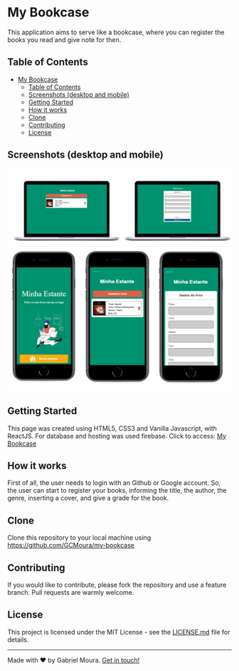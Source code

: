 # My Bookcase
This application aims to serve like a bookcase, where you can register the books you read and give note for then. 

## Table of Contents
- [My Bookcase](#my-bookcase)
  - [Table of Contents](#table-of-contents)
  - [Screenshots (desktop and mobile)](#screenshots-desktop-and-mobile)
  - [Getting Started](#getting-started)
  - [How it works](#how-it-works)
  - [Clone](#clone)
  - [Contributing](#contributing)
  - [License](#license)

## Screenshots (desktop and mobile)
![Screenshot-1](https://raw.githubusercontent.com/GCMoura/my-bookcase/master/screenshots/screenshot1.png)
![Screenshot-2](https://raw.githubusercontent.com/GCMoura/my-bookcase/master/screenshots/screenshot2.png)

## Getting Started
This page was created using HTML5, CSS3 and Vanilla Javascript, with ReactJS. For database and hosting was used firebase.
Click to access: [My Bookcase](https://mybookcaseproject.web.app/)

## How it works

First of all, the user needs to login with an Github or Google account. So, the user can start to register your books, informing the title, the author, the genre, inserting a cover, and give a grade for the book.

## Clone
Clone this repository to your local machine using https://github.com/GCMoura/my-bookcase

## Contributing
If you would like to contribute, please fork the repository and use a feature branch. Pull requests are warmly welcome.

## License
This project is licensed under the MIT License - see the [LICENSE.md](LICENSE.md) file for details.

---
Made with :heart: by Gabriel Moura. [Get in touch!](https://www.linkedin.com/in/gabriel-moura-b45b90150/)
